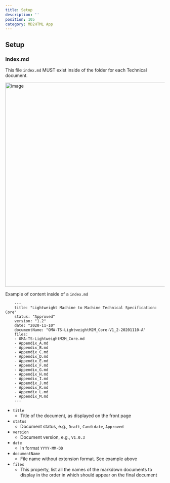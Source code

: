 ```yaml
---
title: Setup
description: ''
position: 105
category: MD2HTML App
---
```


## Setup
### Index.md

This file `index.md` MUST exist inside of the folder for each Technical  document. 

<img width="645" alt="image" src="https://user-images.githubusercontent.com/3258579/182251495-78ce12dd-a36b-4e5c-8684-6c34cfc83c6f.png">

Example of content inside of a `index.md`

        ---
        title: "Lightweight Machine to Machine Technical Specification: Core"
        status: "Approved"
        version: "1.2"
        date: "2020-11-10"
        documentName: "OMA-TS-LightweightM2M_Core-V1_2-20201110-A"
        files:
        - OMA-TS-LightweightM2M_Core.md
        - Appendix_A.md
        - Appendix_B.md
        - Appendix_C.md
        - Appendix_D.md
        - Appendix_E.md
        - Appendix_F.md
        - Appendix_G.md
        - Appendix_H.md
        - Appendix_I.md
        - Appendix_J.md
        - Appendix_K.md
        - Appendix_L.md
        - Appendix_M.md
        ---

* `title`
    * Title of the document, as displayed on the front page
* `status`
    * Document status, e.g., `Draft`, `Candidate`, `Approved`
* `version`
    * Document version, e.g., `V1.0.3`
* `date`
    * In format `YYYY-MM-DD`
* `documentName`
    * File name without extension format. See example above
* `files`
    * This property, list all the names of the markdown documents to display in the order in which should appear on the final document
